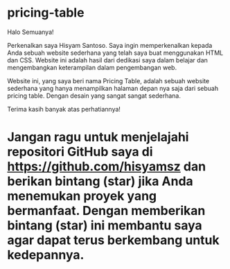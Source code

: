 # pricing-table

Halo Semuanya!

Perkenalkan saya Hisyam Santoso. Saya ingin memperkenalkan kepada Anda sebuah website sederhana yang telah saya buat menggunakan HTML dan CSS. Website ini adalah hasil dari dedikasi saya dalam belajar dan mengembangkan keterampilan dalam pengembangan web.

Website ini, yang saya beri nama Pricing Table, adalah sebuah website sederhana yang hanya menampilkan halaman depan nya saja dari sebuah pricing table. Dengan desain yang sangat sangat sederhana.

Terima kasih banyak atas perhatiannya!


# Jangan ragu untuk menjelajahi repositori GitHub saya di https://github.com/hisyamsz dan berikan bintang (star) jika Anda menemukan proyek yang bermanfaat. Dengan memberikan bintang (star) ini membantu saya agar dapat terus berkembang untuk kedepannya.
